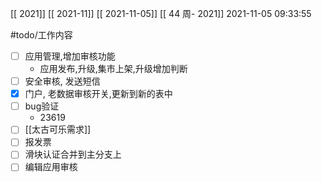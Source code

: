 [[ 2021]]
[[ 2021-11]]
[[ 2021-11-05]]
[[ 44 周- 2021]]
 2021-11-05 09:33:55
 
   #todo/工作内容
- [ ] 应用管理,增加审核功能
	- 应用发布,升级,集市上架,升级增加判断
- [ ] 安全审核, 发送短信
- [x] 门户, 老数据审核开关,更新到新的表中
- [ ] bug验证
	- 23619
- [ ] [[太古可乐需求]]
- [ ] 报发票
- [ ] 滑块认证合并到主分支上
- [ ] 编辑应用审核
